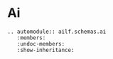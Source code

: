 # Ai

```{eval-rst}
.. automodule:: ailf.schemas.ai
   :members:
   :undoc-members:
   :show-inheritance:
```
